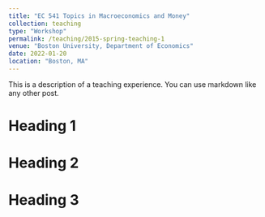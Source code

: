```yaml
---
title: "EC 541 Topics in Macroeconomics and Money"
collection: teaching
type: "Workshop"
permalink: /teaching/2015-spring-teaching-1
venue: "Boston University, Department of Economics"
date: 2022-01-20
location: "Boston, MA"
---
```


This is a description of a teaching experience. You can use markdown like any other post.

Heading 1
======

Heading 2
======

Heading 3
======
